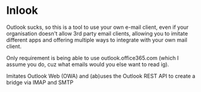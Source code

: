 # Inlook

Outlook sucks, so this is a tool to use your own e-mail client, even if your organisation doesn't allow 3rd party email clients, allowing you to imitate different apps and offering multiple ways to integrate with your own mail client.

Only requirement is being able to use outlook.office365.com (which I assume you do, cuz what emails would you else want to read ig).

Imitates Outlook Web (OWA) and (ab)uses the Outlook REST API to create a bridge via IMAP and SMTP
